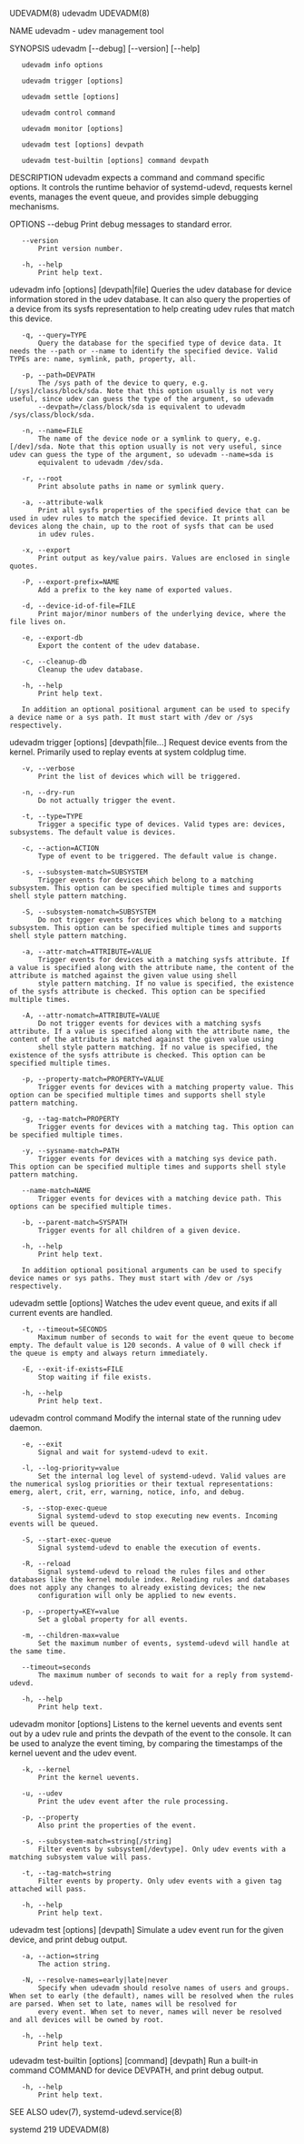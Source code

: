 UDEVADM(8)                                                                                         udevadm                                                                                         UDEVADM(8)



NAME
       udevadm - udev management tool

SYNOPSIS
       udevadm [--debug] [--version] [--help]

       udevadm info options

       udevadm trigger [options]

       udevadm settle [options]

       udevadm control command

       udevadm monitor [options]

       udevadm test [options] devpath

       udevadm test-builtin [options] command devpath

DESCRIPTION
       udevadm expects a command and command specific options. It controls the runtime behavior of systemd-udevd, requests kernel events, manages the event queue, and provides simple debugging mechanisms.

OPTIONS
       --debug
           Print debug messages to standard error.

       --version
           Print version number.

       -h, --help
           Print help text.

   udevadm info [options] [devpath|file]
       Queries the udev database for device information stored in the udev database. It can also query the properties of a device from its sysfs representation to help creating udev rules that match this
       device.

       -q, --query=TYPE
           Query the database for the specified type of device data. It needs the --path or --name to identify the specified device. Valid TYPEs are: name, symlink, path, property, all.

       -p, --path=DEVPATH
           The /sys path of the device to query, e.g.  [/sys]/class/block/sda. Note that this option usually is not very useful, since udev can guess the type of the argument, so udevadm
           --devpath=/class/block/sda is equivalent to udevadm /sys/class/block/sda.

       -n, --name=FILE
           The name of the device node or a symlink to query, e.g.  [/dev]/sda. Note that this option usually is not very useful, since udev can guess the type of the argument, so udevadm --name=sda is
           equivalent to udevadm /dev/sda.

       -r, --root
           Print absolute paths in name or symlink query.

       -a, --attribute-walk
           Print all sysfs properties of the specified device that can be used in udev rules to match the specified device. It prints all devices along the chain, up to the root of sysfs that can be used
           in udev rules.

       -x, --export
           Print output as key/value pairs. Values are enclosed in single quotes.

       -P, --export-prefix=NAME
           Add a prefix to the key name of exported values.

       -d, --device-id-of-file=FILE
           Print major/minor numbers of the underlying device, where the file lives on.

       -e, --export-db
           Export the content of the udev database.

       -c, --cleanup-db
           Cleanup the udev database.

       -h, --help
           Print help text.

       In addition an optional positional argument can be used to specify a device name or a sys path. It must start with /dev or /sys respectively.

   udevadm trigger [options] [devpath|file...]
       Request device events from the kernel. Primarily used to replay events at system coldplug time.

       -v, --verbose
           Print the list of devices which will be triggered.

       -n, --dry-run
           Do not actually trigger the event.

       -t, --type=TYPE
           Trigger a specific type of devices. Valid types are: devices, subsystems. The default value is devices.

       -c, --action=ACTION
           Type of event to be triggered. The default value is change.

       -s, --subsystem-match=SUBSYSTEM
           Trigger events for devices which belong to a matching subsystem. This option can be specified multiple times and supports shell style pattern matching.

       -S, --subsystem-nomatch=SUBSYSTEM
           Do not trigger events for devices which belong to a matching subsystem. This option can be specified multiple times and supports shell style pattern matching.

       -a, --attr-match=ATTRIBUTE=VALUE
           Trigger events for devices with a matching sysfs attribute. If a value is specified along with the attribute name, the content of the attribute is matched against the given value using shell
           style pattern matching. If no value is specified, the existence of the sysfs attribute is checked. This option can be specified multiple times.

       -A, --attr-nomatch=ATTRIBUTE=VALUE
           Do not trigger events for devices with a matching sysfs attribute. If a value is specified along with the attribute name, the content of the attribute is matched against the given value using
           shell style pattern matching. If no value is specified, the existence of the sysfs attribute is checked. This option can be specified multiple times.

       -p, --property-match=PROPERTY=VALUE
           Trigger events for devices with a matching property value. This option can be specified multiple times and supports shell style pattern matching.

       -g, --tag-match=PROPERTY
           Trigger events for devices with a matching tag. This option can be specified multiple times.

       -y, --sysname-match=PATH
           Trigger events for devices with a matching sys device path. This option can be specified multiple times and supports shell style pattern matching.

       --name-match=NAME
           Trigger events for devices with a matching device path. This options can be specified multiple times.

       -b, --parent-match=SYSPATH
           Trigger events for all children of a given device.

       -h, --help
           Print help text.

       In addition optional positional arguments can be used to specify device names or sys paths. They must start with /dev or /sys respectively.

   udevadm settle [options]
       Watches the udev event queue, and exits if all current events are handled.

       -t, --timeout=SECONDS
           Maximum number of seconds to wait for the event queue to become empty. The default value is 120 seconds. A value of 0 will check if the queue is empty and always return immediately.

       -E, --exit-if-exists=FILE
           Stop waiting if file exists.

       -h, --help
           Print help text.

   udevadm control command
       Modify the internal state of the running udev daemon.

       -e, --exit
           Signal and wait for systemd-udevd to exit.

       -l, --log-priority=value
           Set the internal log level of systemd-udevd. Valid values are the numerical syslog priorities or their textual representations: emerg, alert, crit, err, warning, notice, info, and debug.

       -s, --stop-exec-queue
           Signal systemd-udevd to stop executing new events. Incoming events will be queued.

       -S, --start-exec-queue
           Signal systemd-udevd to enable the execution of events.

       -R, --reload
           Signal systemd-udevd to reload the rules files and other databases like the kernel module index. Reloading rules and databases does not apply any changes to already existing devices; the new
           configuration will only be applied to new events.

       -p, --property=KEY=value
           Set a global property for all events.

       -m, --children-max=value
           Set the maximum number of events, systemd-udevd will handle at the same time.

       --timeout=seconds
           The maximum number of seconds to wait for a reply from systemd-udevd.

       -h, --help
           Print help text.

   udevadm monitor [options]
       Listens to the kernel uevents and events sent out by a udev rule and prints the devpath of the event to the console. It can be used to analyze the event timing, by comparing the timestamps of the
       kernel uevent and the udev event.

       -k, --kernel
           Print the kernel uevents.

       -u, --udev
           Print the udev event after the rule processing.

       -p, --property
           Also print the properties of the event.

       -s, --subsystem-match=string[/string]
           Filter events by subsystem[/devtype]. Only udev events with a matching subsystem value will pass.

       -t, --tag-match=string
           Filter events by property. Only udev events with a given tag attached will pass.

       -h, --help
           Print help text.

   udevadm test [options] [devpath]
       Simulate a udev event run for the given device, and print debug output.

       -a, --action=string
           The action string.

       -N, --resolve-names=early|late|never
           Specify when udevadm should resolve names of users and groups. When set to early (the default), names will be resolved when the rules are parsed. When set to late, names will be resolved for
           every event. When set to never, names will never be resolved and all devices will be owned by root.

       -h, --help
           Print help text.

   udevadm test-builtin [options] [command] [devpath]
       Run a built-in command COMMAND for device DEVPATH, and print debug output.

       -h, --help
           Print help text.

SEE ALSO
       udev(7), systemd-udevd.service(8)



systemd 219                                                                                                                                                                                        UDEVADM(8)
